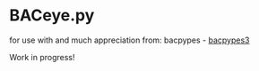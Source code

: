 # BACeye.py

for use with and much appreciation from: bacpypes - [bacpypes3](https://github.com/JoelBender/BACpypes3/)

Work in progress!

